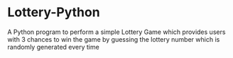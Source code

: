 # Lottery-Python
A Python program to perform a simple Lottery Game which provides users with 3 chances to win the game by guessing the lottery number which is randomly generated every time
